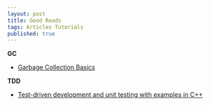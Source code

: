 ```yaml
---
layout: post
title: Good Reads
tags: Articles Tutorials
published: true
---
```


**GC**

* [Garbage Collection Basics](http://blogs.msdn.com/b/abhinaba/archive/2009/01/25/back-to-basic-series-on-dynamic-memory-management.aspx)

**TDD**

* [Test-driven development and unit testing with examples in C++](http://alexott.net/en/cpp/CppTestingIntro.html)
